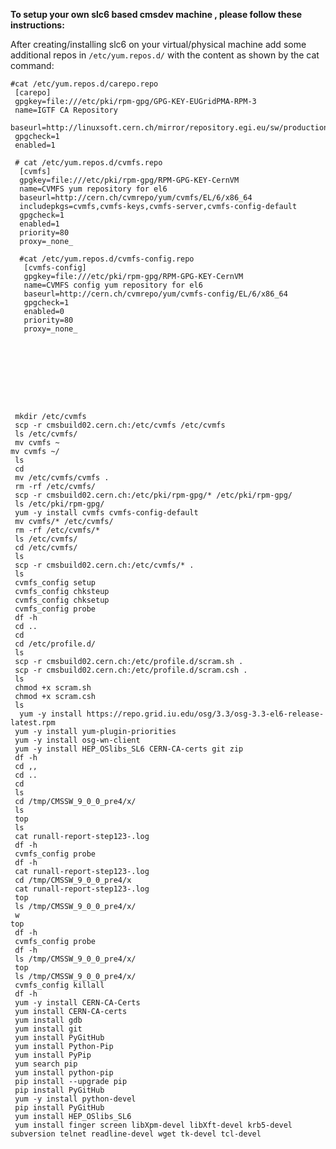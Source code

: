 <b>To setup your own slc6 based cmsdev machine , please follow these instructions:</b>   

After creating/installing slc6 on your virtual/physical machine add some additional repos in `/etc/yum.repos.d/` with the content as shown by the cat command:

    #cat /etc/yum.repos.d/carepo.repo 
     [carepo]
     gpgkey=file:///etc/pki/rpm-gpg/GPG-KEY-EUGridPMA-RPM-3
     name=IGTF CA Repository
     baseurl=http://linuxsoft.cern.ch/mirror/repository.egi.eu/sw/production/cas/1/current/
     gpgcheck=1
     enabled=1
       
     # cat /etc/yum.repos.d/cvmfs.repo 
      [cvmfs]
      gpgkey=file:///etc/pki/rpm-gpg/RPM-GPG-KEY-CernVM
      name=CVMFS yum repository for el6
      baseurl=http://cern.ch/cvmrepo/yum/cvmfs/EL/6/x86_64
      includepkgs=cvmfs,cvmfs-keys,cvmfs-server,cvmfs-config-default
      gpgcheck=1
      enabled=1
      priority=80
      proxy=_none_
      
      #cat /etc/yum.repos.d/cvmfs-config.repo 
       [cvmfs-config]
       gpgkey=file:///etc/pki/rpm-gpg/RPM-GPG-KEY-CernVM
       name=CVMFS config yum repository for el6
       baseurl=http://cern.ch/cvmrepo/yum/cvmfs-config/EL/6/x86_64
       gpgcheck=1
       enabled=0
       priority=80
       proxy=_none_


     

    
    
    
    
    
     mkdir /etc/cvmfs
     scp -r cmsbuild02.cern.ch:/etc/cvmfs /etc/cvmfs
     ls /etc/cvmfs/
     mv cvmfs ~
    mv cvmfs ~/
     ls
     cd
     mv /etc/cvmfs/cvmfs .
     rm -rf /etc/cvmfs/
     scp -r cmsbuild02.cern.ch:/etc/pki/rpm-gpg/* /etc/pki/rpm-gpg/
     ls /etc/pki/rpm-gpg/
     yum -y install cvmfs cvmfs-config-default
     mv cvmfs/* /etc/cvmfs/
     rm -rf /etc/cvmfs/*
     ls /etc/cvmfs/
     cd /etc/cvmfs/
     ls
     scp -r cmsbuild02.cern.ch:/etc/cvmfs/* .
     ls
     cvmfs_config setup
     cvmfs_config chksteup
     cvmfs_config chksetup
     cvmfs_config probe
     df -h
     cd ..
     cd
     cd /etc/profile.d/
     ls
     scp -r cmsbuild02.cern.ch:/etc/profile.d/scram.sh .
     scp -r cmsbuild02.cern.ch:/etc/profile.d/scram.csh .
     ls
     chmod +x scram.sh 
     chmod +x scram.csh 
     ls
      yum -y install https://repo.grid.iu.edu/osg/3.3/osg-3.3-el6-release-latest.rpm
     yum -y install yum-plugin-priorities
     yum -y install osg-wn-client
     yum -y install HEP_OSlibs_SL6 CERN-CA-certs git zip
     df -h
     cd ,,
     cd ..
     cd
     ls
     cd /tmp/CMSSW_9_0_0_pre4/x/
     ls
     top
     ls
     cat runall-report-step123-.log 
     df -h
     cvmfs_config probe
     df -h
     cat runall-report-step123-.log 
     cd /tmp/CMSSW_9_0_0_pre4/x
     cat runall-report-step123-.log 
     top
     ls /tmp/CMSSW_9_0_0_pre4/x/
     w
    top
     df -h
     cvmfs_config probe
     df -h
     ls /tmp/CMSSW_9_0_0_pre4/x/
     top
     ls /tmp/CMSSW_9_0_0_pre4/x/
     cvmfs_config killall
     df -h
     yum -y install CERN-CA-Certs
     yum install CERN-CA-certs
     yum install gdb
     yum install git
     yum install PyGitHub
     yum install Python-Pip
     yum install PyPip
     yum search pip
     yum install python-pip
     pip install --upgrade pip
     pip install PyGitHub
     yum -y install python-devel
     pip install PyGitHub
     yum install HEP_OSlibs_SL6
     yum install finger screen libXpm-devel libXft-devel krb5-devel subversion telnet readline-devel wget tk-devel tcl-devel
  
